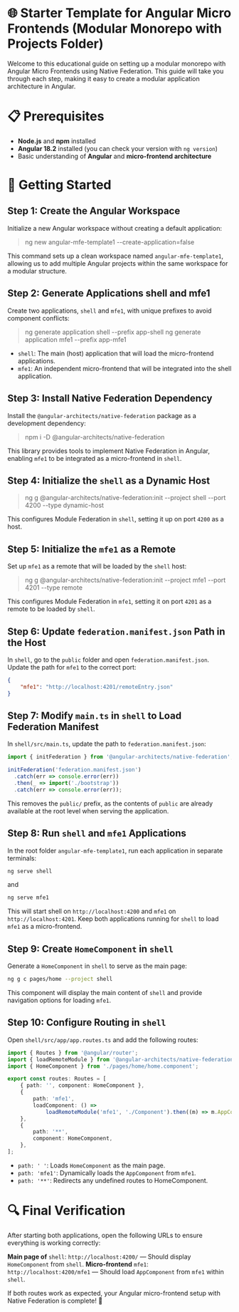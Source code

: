 # 🌐 Starter Template for Angular Micro Frontends (Modular Monorepo with Projects Folder)
Welcome to this educational guide on setting up a modular monorepo with Angular Micro Frontends using Native Federation. This guide will take you through each step, making it easy to create a modular application architecture in Angular.

# 📋 Prerequisites

- **Node.js** and **npm** installed
- **Angular 18.2** installed (you can check your version with `ng version`)
- Basic understanding of **Angular** and **micro-frontend architecture**

# 🚀 Getting Started
## Step 1: Create the Angular Workspace
Initialize a new Angular workspace without creating a default application:

> ng new angular-mfe-template1 --create-application=false

This command sets up a clean workspace named `angular-mfe-template1`, allowing us to add multiple Angular projects within the same workspace for a modular structure.

## Step 2: Generate Applications shell and mfe1
Create two applications, `shell` and `mfe1`, with unique prefixes to avoid component conflicts:

> ng generate application shell --prefix app-shell
> ng generate application mfe1 --prefix app-mfe1

- `shell`: The main (host) application that will load the micro-frontend applications.
- `mfe1`: An independent micro-frontend that will be integrated into the shell application.

## Step 3: Install Native Federation Dependency
Install the ` @angular-architects/native-federation `  package as a development dependency:

> npm i -D @angular-architects/native-federation

This library provides tools to implement Native Federation in Angular, enabling `mfe1` to be integrated as a micro-frontend in `shell`.

## Step 4: Initialize the `shell` as a Dynamic Host
> ng g @angular-architects/native-federation:init --project shell --port 4200 --type dynamic-host

This configures Module Federation in `shell`, setting it up on port `4200` as a host.

## Step 5: Initialize the `mfe1` as a Remote
Set up `mfe1` as a remote that will be loaded by the `shell` host:
> ng g @angular-architects/native-federation:init --project mfe1 --port 4201 --type remote

This configures Module Federation in `mfe1`, setting it on port `4201` as a remote to be loaded by `shell`.

## Step 6: Update `federation.manifest.json` Path in the Host
In `shell`, go to the `public` folder and open `federation.manifest.json`. Update the path for `mfe1` to the correct port:

```json
{
    "mfe1": "http://localhost:4201/remoteEntry.json"
}
```
## Step 7: Modify `main.ts` in `shell` to Load Federation Manifest

In `shell/src/main.ts`, update the path to `federation.manifest.json`:

```typescript
import { initFederation } from '@angular-architects/native-federation';

initFederation('federation.manifest.json')
  .catch(err => console.error(err))
  .then(_ => import('./bootstrap'))
  .catch(err => console.error(err));
```
This removes the `public/` prefix, as the contents of `public` are already available at the root level when serving the application.

## Step 8: Run `shell` and `mfe1` Applications
In the root folder `angular-mfe-template1`, run each application in separate terminals:
```bash	
ng serve shell
```
and
```bash	
ng serve mfe1
```
This will start shell on `http://localhost:4200` and `mfe1` on `http://localhost:4201`. Keep both applications running for `shell` to load `mfe1` as a micro-frontend.

## Step 9: Create `HomeComponent` in `shell`
Generate a `HomeComponent` in `shell` to serve as the main page:
```bash
ng g c pages/home --project shell
``` 
This component will display the main content of `shell` and provide navigation options for loading `mfe1`.

## Step 10: Configure Routing in `shell`
Open `shell/src/app/app.routes.ts` and add the following routes:
```typescript
import { Routes } from '@angular/router';
import { loadRemoteModule } from '@angular-architects/native-federation';
import { HomeComponent } from './pages/home/home.component';

export const routes: Routes = [
    { path: '', component: HomeComponent },
    {
        path: 'mfe1',
        loadComponent: () =>
            loadRemoteModule('mfe1', './Component').then((m) => m.AppComponent),
    },
    {
        path: '**',
        component: HomeComponent,
    },
];
```
- `path: ' '`: Loads `HomeComponent` as the main page.
- `path: 'mfe1'`: Dynamically loads the `AppComponent` from `mfe1`.
- `path: '**'`: Redirects any undefined routes to HomeComponent.

# 🔍 Final Verification
After starting both applications, open the following URLs to ensure everything is working correctly:

**Main page of** `shell`: `http://localhost:4200/` — Should display `HomeComponent` from `shell`.
**Micro-frontend** `mfe1`: `http://localhost:4200/mfe1` — Should load `AppComponent` from `mfe1` within `shell`.

If both routes work as expected, your Angular micro-frontend setup with Native Federation is complete! 🎉